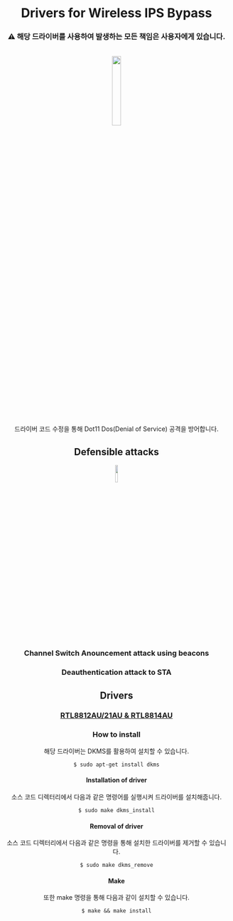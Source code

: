 <div align="center">
  <h1>Drivers for Wireless IPS Bypass</h1>
  <h3><b>⚠ 해당 드라이버를 사용하여 발생하는 모든 책임은 사용자에게 있습니다.</b></h3><br/>
  <img src="https://user-images.githubusercontent.com/75542499/200166288-5473e577-dc9c-4f17-b764-689be0273080.png" width="20%"/><br/><br/><br/>
  <p>드라이버 코드 수정을 통해 Dot11 Dos(Denial of Service) 공격을 방어합니다.</p>
  <h2>Defensible attacks</h2>
  <img src="https://user-images.githubusercontent.com/75542499/200167352-00f7ee95-3175-4b9d-a86c-89f54a12c216.png" width="10%"/>
  <h3>Channel Switch Anouncement attack using beacons</h3>
  <h3>Deauthentication attack to STA</h3>
  <h2>Drivers</h2>
  <h3><a href="https://github.com/netduck/wips-bypass/tree/main/rtl8812au">RTL8812AU/21AU & RTL8814AU</a></h3>
  <h3>How to install</h3>
  <p>해당 드라이버는 DKMS를 활용하여 설치할 수 있습니다.</p>
    <code>$ sudo apt-get install dkms</code>
    <br/>
  <h4>Installation of driver</h4>
  <p>소스 코드 디렉터리에서 다음과 같은 명령어를 실행시켜 드라이버를 설치해줍니다.</p>
    <code>$ sudo make dkms_install</code>
    <br/>
  <h4>Removal of driver</h4>
  <p>소스 코드 디렉터리에서 다음과 같은 명령을 통해 설치한 드라이버를 제거할 수 있습니다.</p>
    <code>$ sudo make dkms_remove</code>
  <h4>Make</h4>
  <p>또한 make 명령을 통해 다음과 같이 설치할 수 있습니다.</p>
    <code>$ make && make install</code>
</div>
